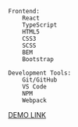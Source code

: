     Frontend:
        React
        TypeScript
        HTML5
        CSS3
        SCSS
        BEM
        Bootstrap

    Development Tools:
        Git/GitHub
        VS Code
        NPM
        Webpack

[DEMO LINK](https://stepanyukvova200.github.io/TODOs-Management/)

